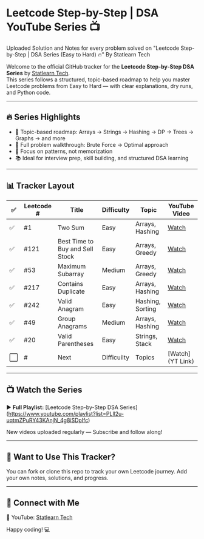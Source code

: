 # Leetcode Step-by-Step | DSA YouTube Series 📺
Uploaded Solution and Notes for every problem solved on "Leetcode Step-by-Step | DSA Series (Easy to Hard) 🔥" By Statlearn Tech

Welcome to the official GitHub tracker for the **Leetcode Step-by-Step DSA Series** by [Statlearn Tech](https://www.youtube.com/@StatlearnTech).  
This series follows a structured, topic-based roadmap to help you master Leetcode problems from Easy to Hard — with clear explanations, dry runs, and Python code.

---

## 🔥 Series Highlights

- 🚀 Topic-based roadmap: Arrays → Strings → Hashing → DP → Trees → Graphs → and more
- 🎯 Full problem walkthrough: Brute Force → Optimal approach
- 🧠 Focus on patterns, not memorization
- 📚 Ideal for interview prep, skill building, and structured DSA learning

---

## 📊 Tracker Layout

| ✅ | Leetcode # | Title |   Difficulty  | Topic | YouTube Video |
|----|------------|-------|---------------|--------|----------------|
| ✅ | #1 | Two Sum | Easy | Arrays, Hashing | [Watch](https://youtu.be/9ZLITqIT5Ds) |
| ✅ | #121 | Best Time to Buy and Sell Stock | Easy | Arrays, Greedy | [Watch](https://youtu.be/bCsatgmc9Do) |
| ✅ | #53 | Maximum Subarray | Medium | Arrays, Greedy | [Watch](https://youtu.be/exM2KFsdXKE) |
| ✅ | #217 | Contains Duplicate | Easy | Arrays, Hashing | [Watch](https://youtu.be/xNP_QlXR9m8) |
| ✅ | #242 | Valid Anagram | Easy | Hashing, Sorting | [Watch](https://youtu.be/_dpZZvaKNMQ) |
| ✅ | #49 | Group Anagrams | Medium | Arrays, Hashing | [Watch](https://youtu.be/IEWedD-qHJI) |
| ✅ | #20 | Valid Parentheses | Easy | Strings, Stack | [Watch](https://youtu.be/3T5p3TU3UzY) |
| ⬜ | # | Next | Difficuilty | Topics | [Watch](YT Link) |


---

## 📺 Watch the Series

▶️ **Full Playlist:** [Leetcode Step-by-Step DSA Series] (https://www.youtube.com/playlist?list=PLll2u-uqtmZPuRY43KAnjN_4g8iSDpIfc)

New videos uploaded regularly — Subscribe and follow along!

---

## 🧰 Want to Use This Tracker?

You can fork or clone this repo to track your own Leetcode journey. Add your own notes, solutions, and progress.

---

## 🙌 Connect with Me

📌 YouTube: [Statlearn Tech](https://www.youtube.com/@StatlearnTech)  

Happy coding! 💻
